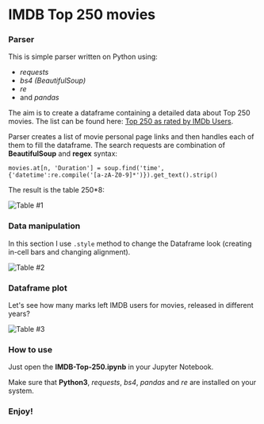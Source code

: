 # IMDB Top 250 movies

### Parser

This is simple parser written on Python using:
  * *requests*
  * *bs4 (BeautifulSoup)*
  * *re*
  * and *pandas*
  
The aim is to create a dataframe containing a detailed data about Top 250 movies.
The list can be found here: [Top 250 as rated by IMDb Users](https://www.imdb.com/chart/top).

Parser creates a list of movie personal page links and then handles each of them to fill the dataframe.
The search requests are combination of **BeautifulSoup** and **regex** syntax:

```movies.at[n, 'Duration'] = soup.find('time', {'datetime':re.compile('[a-zA-Z0-9]*')}).get_text().strip()```

The result is the table 250\*8:

![Table #1](/images/1.png)

### Data manipulation
In this section I use `.style` method to change the Dataframe look (creating in-cell bars and changing alignment).

![Table #2](/images/2.png)

### Dataframe plot
Let's see how many marks left IMDB users for movies, released in different years?

![Table #3](/images/3.png)

### How to use
Just open the **IMDB-Top-250.ipynb** in your Jupyter Notebook.

Make sure that **Python3**, *requests*, *bs4*, *pandas* and *re* are installed on your system.


### Enjoy!
